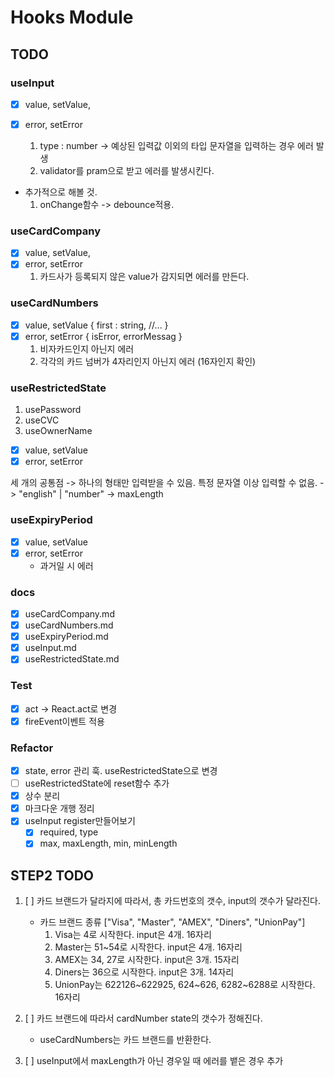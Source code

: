 # Hooks Module

## TODO

### useInput

- [x] value, setValue,
- [x] error, setError

  1. type : number -> 예상된 입력값 이외의 타입 문자열을 입력하는 경우 에러 발생
  2. validator를 pram으로 받고 에러를 발생시킨다.

- 추가적으로 해볼 것.
  1. onChange함수 -> debounce적용.

### useCardCompany

- [x] value, setValue,
- [x] error, setError
  1. 카드사가 등록되지 않은 value가 감지되면 에러를 만든다.

### useCardNumbers

- [x] value, setValue
      {
      first : string,
      //...
      }
- [x] error, setError
      {
      isError,
      errorMessag
      }
  1. 비자카드인지 아닌지 에러
  2. 각각의 카드 넘버가 4자리인지 아닌지 에러 (16자인지 확인)

### useRestrictedState

1. usePassword
2. useCVC
3. useOwnerName

- [x] value, setValue
- [x] error, setError

세 개의 공통점 -> 하나의 형태만 입력받을 수 있음. 특정 문자열 이상 입력할 수 없음.
-> "english" | "number"
-> maxLength

### useExpiryPeriod

- [x] value, setValue
- [x] error, setError
  - 과거일 시 에러

### docs

- [x] useCardCompany.md
- [x] useCardNumbers.md
- [x] useExpiryPeriod.md
- [x] useInput.md
- [x] useRestrictedState.md

### Test

- [x] act -> React.act로 변경
- [x] fireEvent이벤트 적용

### Refactor

- [x] state, error 관리 훅. useRestrictedState으로 변경
- [ ] useRestrictedState에 reset함수 추가
- [x] 상수 분리
- [x] 마크다운 개행 정리
- [x] useInput register만들어보기
  - [x] required, type
  - [x] max, maxLength, min, minLength

## STEP2 TODO

1. [ ] 카드 브랜드가 달라지에 따라서, 총 카드번호의 갯수, input의 갯수가 달라진다.

   - 카드 브랜드 종류 ["Visa", "Master", "AMEX", "Diners", "UnionPay"]
     1. Visa는 4로 시작한다. input은 4개. 16자리
     2. Master는 51~54로 시작한다. input은 4개. 16자리
     3. AMEX는 34, 27로 시작한다. input은 3개. 15자리
     4. Diners는 36으로 시작한다. input은 3개. 14자리
     5. UnionPay는 622126~622925, 624~626, 6282~6288로 시작한다. 16자리

2. [ ] 카드 브랜드에 따라서 cardNumber state의 갯수가 정해진다.
   - useCardNumbers는 카드 브랜드를 반환한다.
3. [ ] useInput에서 maxLength가 아닌 경우일 때 에러를 뱉은 경우 추가
